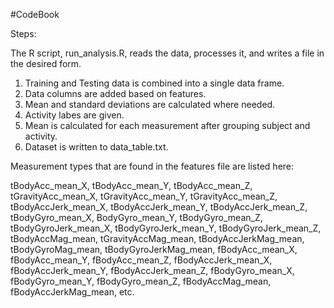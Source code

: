 #CodeBook

Steps:

The R script, run_analysis.R, reads the data, processes it, and writes a file in the desired form.

1. Training and Testing data is combined into a single data frame. 
2. Data columns are added based on features.
3. Mean and standard deviations are calculated where needed.
4. Activity labes are given.
5. Mean is calculated for each measurement after grouping subject and activity.
6. Dataset is written to data_table.txt.

Measurement types that are found in the features file are listed here:

tBodyAcc_mean_X, tBodyAcc_mean_Y, tBodyAcc_mean_Z, tGravityAcc_mean_X, tGravityAcc_mean_Y, tGravityAcc_mean_Z, tBodyAccJerk_mean_X, tBodyAccJerk_mean_Y, tBodyAccJerk_mean_Z, tBodyGyro_mean_X, BodyGyro_mean_Y, tBodyGyro_mean_Z, tBodyGyroJerk_mean_X, tBodyGyroJerk_mean_Y, tBodyGyroJerk_mean_Z, tBodyAccMag_mean, tGravityAccMag_mean, tBodyAccJerkMag_mean, tBodyGyroMag_mean, tBodyGyroJerkMag_mean, fBodyAcc_mean_X, fBodyAcc_mean_Y, fBodyAcc_mean_Z, fBodyAccJerk_mean_X, fBodyAccJerk_mean_Y, fBodyAccJerk_mean_Z, fBodyGyro_mean_X, fBodyGyro_mean_Y, fBodyGyro_mean_Z, fBodyAccMag_mean, fBodyAccJerkMag_mean, etc.
